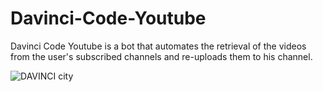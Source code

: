 # Davinci-Code-Youtube

Davinci Code Youtube is a bot that automates the retrieval of the videos from the user's subscribed channels and re-uploads them to his channel.

![DAVINCI city](https://scontent.ftun9-1.fna.fbcdn.net/v/t1.15752-9/297654569_740059413741612_774252484982317032_n.png?_nc_cat=111&ccb=1-7&_nc_sid=ae9488&_nc_ohc=ZYM-i_vlQNAAX_0Z96V&tn=gcv0nQ57v8-QVyiV&_nc_ht=scontent.ftun9-1.fna&oh=03_AVJMWFhZykOXEZxdJSPJDRmZXDDI6dQ7ENnnDnDadULUjA&oe=631386CA)
